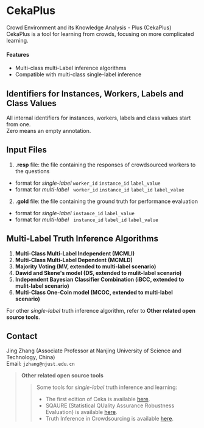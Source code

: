 # CekaPlus
Crowd Environment and its Knowledge Analysis - Plus (CekaPlus)\
CekaPlus is a tool for learning from crowds, focusing on more complicated learning.
#### Features
- Multi-class multi-Label inference algorithms
- Compatible with multi-class single-label inference

## Identifiers for Instances, Workers, Labels and Class Values
All internal identifiers for instances, workers, labels and class values start from one.\
Zero means an empty annotation.

## Input Files
1. **.resp** file: the file containing the responses of crowdsourced workers to the questions
- format for *single-label* `worker_id` `instance_id` `label_value`
- format for *multi-label* &nbsp; `worker_id` `instance_id` `label_id` `label_value`
2. **.gold** file: the file containing the ground truth for performance evaluation
- format for *single-label* `instance_id` `label_value`
- format for *multi-label*  &nbsp; `instance_id` `label_id` `label_value`

## Multi-Label Truth Inference Algorithms
1. **Multi-Class Multi-Label Independent (MCMLI)**
2. **Multi-Class Multi-Label Dependent (MCMLD)**
3. **Majority Voting (MV, extended to multi-label scenario)**
4. **Dawid and Skene's model (DS, extended to mulit-label scenario)**
5. **Independent Bayesian Classifier Combination (iBCC, extended to mulit-label scenario)**
6. **Multi-Class One-Coin model (MCOC, extended to multi-label scenario)**

For other *single-label* truth inference algorithm, refer to **Other related open source tools**.

## Contact
Jing Zhang (Associate Professor at Nanjing University of Science and Technology, China)\
Email: `jzhang@njust.edu.cn`

> **Other related open source tools**
>> Some tools for *single-label* truth inference and learning:
>> - The first edition of Ceka is available [here](http://ceka.sourceforge.net).
>> - SQAURE (Statistical QUality Assurance Robustness Evaluation) is available [here](http://ir.ischool.utexas.edu/square/).
>> - Truth Inference in Crowdsourcing is available [here](https://zhydhkcws.github.io/crowd_truth_inference/index.html).

